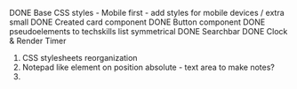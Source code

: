 DONE Base CSS styles - Mobile first - add styles for mobile devices / extra small
DONE Created card component
DONE Button component
DONE pseudoelements to techskills list symmetrical
DONE Searchbar
DONE Clock & Render Timer

1. CSS stylesheets reorganization
2. Notepad like element on position absolute - text area to make notes?
3. 

